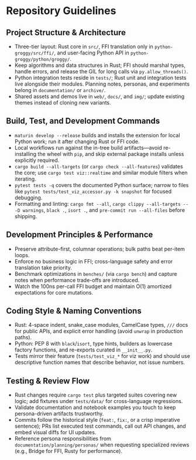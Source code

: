 # Repository Guidelines

## Project Structure & Architecture
- Three-tier layout: Rust core in `src/`, FFI translation only in `python-groggy/src/ffi/`, and user-facing Python API in `python-groggy/python/groggy/`.
- Keep algorithms and data structures in Rust; FFI should marshal types, handle errors, and release the GIL for long calls via `py.allow_threads()`.
- Python integration tests reside in `tests/`; Rust unit and integration tests live alongside their modules. Planning notes, personas, and experiments belong in `documentation/` or `archive/`.
- Shared assets and demos live in `web/`, `docs/`, and `img/`; update existing themes instead of cloning new variants.

## Build, Test, and Development Commands
- `maturin develop --release` builds and installs the extension for local Python work; run it after changing Rust or FFI code.
- Local workflows run against the in-tree build artifacts—avoid re-installing the wheel with `pip`, and skip external package installs unless explicitly required.
- `cargo build --all-targets` (or `cargo check --all-features`) validates the core; use `cargo test viz::realtime` and similar module filters when iterating.
- `pytest tests -q` covers the documented Python surface; narrow to files like `pytest tests/test_viz_accessor.py -k snapshot` for focused debugging.
- Formatting and linting: `cargo fmt --all`, `cargo clippy --all-targets -- -D warnings`, `black .`, `isort .`, and `pre-commit run --all-files` before shipping.

## Development Principles & Performance
- Preserve attribute-first, columnar operations; bulk paths beat per-item loops.
- Enforce no business logic in FFI; cross-language safety and error translation take priority.
- Benchmark optimizations in `benches/` (via `cargo bench`) and capture notes when performance trade-offs are introduced.
- Watch the 100ns per-call FFI budget and maintain O(1) amortized expectations for core mutations.

## Coding Style & Naming Conventions
- Rust: 4-space indent, snake_case modules, CamelCase types, `///` docs for public APIs, and explicit error handling (avoid `unwrap` in production paths).
- Python: PEP 8 with `black`/`isort`, type hints, builders as lowercase factory functions, and re-exports curated in `__init__.py`.
- Tests mirror their feature (`tests/test_viz_*` for viz work) and should use descriptive function names that describe behavior, not issue numbers.

## Testing & Review Flow
- Rust changes require `cargo test` plus targeted suites covering new logic; add fixtures under `tests/data/` for cross-language regressions.
- Validate documentation and notebook examples you touch to keep persona-driven artifacts trustworthy.
- Commits follow the historical style (`feat:`, `fix:`, or a crisp imperative sentence); PRs list executed test commands, call out API changes, and embed visual diffs for UI updates.
- Reference persona responsibilities from `documentation/planning/personas/` when requesting specialized reviews (e.g., Bridge for FFI, Rusty for performance).
